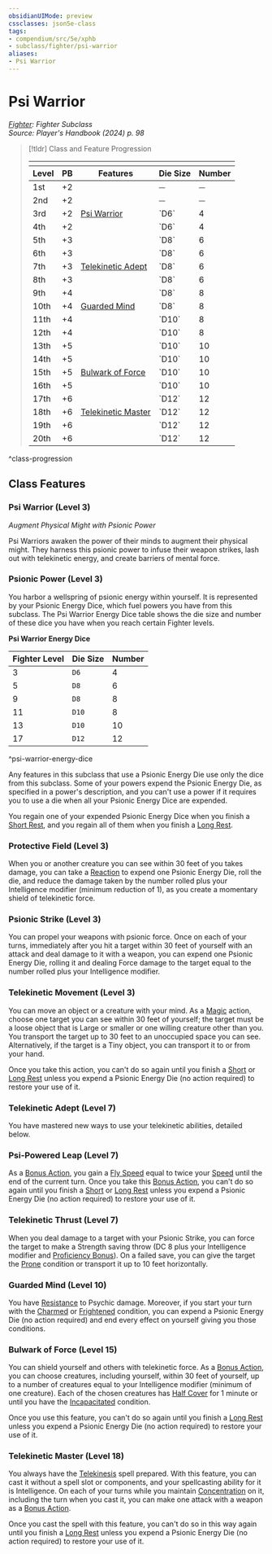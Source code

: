```yaml
---
obsidianUIMode: preview
cssclasses: json5e-class
tags:
- compendium/src/5e/xphb
- subclass/fighter/psi-warrior
aliases:
- Psi Warrior
---
```

# Psi Warrior
*[Fighter](./fighter-xphb.md): Fighter Subclass*  
*Source: Player's Handbook (2024) p. 98*  

> [!tldr] Class and Feature Progression
> 
> <table class="class-progression">
> <thead>
> <tr><th colspan='5'></th></tr>
> <tr class="class-progression"><th class"level">Level</th><th class"pb">PB</th><th class"feature">Features</th><th class="value"><span class='tip' title='Psionic Energy Die Size'>Die Size</span></th><th class="value"><span class='tip' title='Psionic Energy Die Number'>Number</span></th></tr>
> </thead><tbody>
> <tr class="class-progression"><td class"level">1st</td><td class"pb">+2</td><td class"feature"></td><td class="value">⏤</td><td class="value">⏤</td></tr>
> <tr class="class-progression"><td class"level">2nd</td><td class"pb">+2</td><td class"feature"></td><td class="value">⏤</td><td class="value">⏤</td></tr>
> <tr class="class-progression"><td class"level">3rd</td><td class"pb">+2</td><td class"feature"><a href='#Psi Warrior (Level 3)' class='internal-link'>Psi Warrior</a></td><td class="value">`D6`</td><td class="value">4</td></tr>
> <tr class="class-progression"><td class"level">4th</td><td class"pb">+2</td><td class"feature"></td><td class="value">`D6`</td><td class="value">4</td></tr>
> <tr class="class-progression"><td class"level">5th</td><td class"pb">+3</td><td class"feature"></td><td class="value">`D8`</td><td class="value">6</td></tr>
> <tr class="class-progression"><td class"level">6th</td><td class"pb">+3</td><td class"feature"></td><td class="value">`D8`</td><td class="value">6</td></tr>
> <tr class="class-progression"><td class"level">7th</td><td class"pb">+3</td><td class"feature"><a href='#Telekinetic Adept (Level 7)' class='internal-link'>Telekinetic Adept</a></td><td class="value">`D8`</td><td class="value">6</td></tr>
> <tr class="class-progression"><td class"level">8th</td><td class"pb">+3</td><td class"feature"></td><td class="value">`D8`</td><td class="value">6</td></tr>
> <tr class="class-progression"><td class"level">9th</td><td class"pb">+4</td><td class"feature"></td><td class="value">`D8`</td><td class="value">8</td></tr>
> <tr class="class-progression"><td class"level">10th</td><td class"pb">+4</td><td class"feature"><a href='#Guarded Mind (Level 10)' class='internal-link'>Guarded Mind</a></td><td class="value">`D8`</td><td class="value">8</td></tr>
> <tr class="class-progression"><td class"level">11th</td><td class"pb">+4</td><td class"feature"></td><td class="value">`D10`</td><td class="value">8</td></tr>
> <tr class="class-progression"><td class"level">12th</td><td class"pb">+4</td><td class"feature"></td><td class="value">`D10`</td><td class="value">8</td></tr>
> <tr class="class-progression"><td class"level">13th</td><td class"pb">+5</td><td class"feature"></td><td class="value">`D10`</td><td class="value">10</td></tr>
> <tr class="class-progression"><td class"level">14th</td><td class"pb">+5</td><td class"feature"></td><td class="value">`D10`</td><td class="value">10</td></tr>
> <tr class="class-progression"><td class"level">15th</td><td class"pb">+5</td><td class"feature"><a href='#Bulwark of Force (Level 15)' class='internal-link'>Bulwark of Force</a></td><td class="value">`D10`</td><td class="value">10</td></tr>
> <tr class="class-progression"><td class"level">16th</td><td class"pb">+5</td><td class"feature"></td><td class="value">`D10`</td><td class="value">10</td></tr>
> <tr class="class-progression"><td class"level">17th</td><td class"pb">+6</td><td class"feature"></td><td class="value">`D12`</td><td class="value">12</td></tr>
> <tr class="class-progression"><td class"level">18th</td><td class"pb">+6</td><td class"feature"><a href='#Telekinetic Master (Level 18)' class='internal-link'>Telekinetic Master</a></td><td class="value">`D12`</td><td class="value">12</td></tr>
> <tr class="class-progression"><td class"level">19th</td><td class"pb">+6</td><td class"feature"></td><td class="value">`D12`</td><td class="value">12</td></tr>
> <tr class="class-progression"><td class"level">20th</td><td class"pb">+6</td><td class"feature"></td><td class="value">`D12`</td><td class="value">12</td></tr>
> </tbody></table>

^class-progression


## Class Features

### Psi Warrior (Level 3)

*Augment Physical Might with Psionic Power*

Psi Warriors awaken the power of their minds to augment their physical might. They harness this psionic power to infuse their weapon strikes, lash out with telekinetic energy, and create barriers of mental force.

### Psionic Power (Level 3)

You harbor a wellspring of psionic energy within yourself. It is represented by your Psionic Energy Dice, which fuel powers you have from this subclass. The Psi Warrior Energy Dice table shows the die size and number of these dice you have when you reach certain Fighter levels.

**Psi Warrior Energy Dice**

| Fighter Level | Die Size | Number |
|---------------|----------|--------|
| 3 | `D6` | 4 |
| 5 | `D8` | 6 |
| 9 | `D8` | 8 |
| 11 | `D10` | 8 |
| 13 | `D10` | 10 |
| 17 | `D12` | 12 |
^psi-warrior-energy-dice

Any features in this subclass that use a Psionic Energy Die use only the dice from this subclass. Some of your powers expend the Psionic Energy Die, as specified in a power's description, and you can't use a power if it requires you to use a die when all your Psionic Energy Dice are expended.

You regain one of your expended Psionic Energy Dice when you finish a [Short Rest](/3-Mechanics/CLI/variant-rules/short-rest-xphb.md), and you regain all of them when you finish a [Long Rest](/3-Mechanics/CLI/variant-rules/long-rest-xphb.md).

### Protective Field (Level 3)

When you or another creature you can see within 30 feet of you takes damage, you can take a [Reaction](/3-Mechanics/CLI/variant-rules/reaction-xphb.md) to expend one Psionic Energy Die, roll the die, and reduce the damage taken by the number rolled plus your Intelligence modifier (minimum reduction of 1), as you create a momentary shield of telekinetic force.

### Psionic Strike (Level 3)

You can propel your weapons with psionic force. Once on each of your turns, immediately after you hit a target within 30 feet of yourself with an attack and deal damage to it with a weapon, you can expend one Psionic Energy Die, rolling it and dealing Force damage to the target equal to the number rolled plus your Intelligence modifier.

### Telekinetic Movement (Level 3)

You can move an object or a creature with your mind. As a [Magic](actions.md#Magic) action, choose one target you can see within 30 feet of yourself; the target must be a loose object that is Large or smaller or one willing creature other than you. You transport the target up to 30 feet to an unoccupied space you can see. Alternatively, if the target is a Tiny object, you can transport it to or from your hand.

Once you take this action, you can't do so again until you finish a [Short](/3-Mechanics/CLI/variant-rules/short-rest-xphb.md) or [Long Rest](/3-Mechanics/CLI/variant-rules/long-rest-xphb.md) unless you expend a Psionic Energy Die (no action required) to restore your use of it.

### Telekinetic Adept (Level 7)

You have mastered new ways to use your telekinetic abilities, detailed below.

### Psi-Powered Leap (Level 7)

As a [Bonus Action](/3-Mechanics/CLI/variant-rules/bonus-action-xphb.md), you gain a [Fly Speed](/3-Mechanics/CLI/variant-rules/fly-speed-xphb.md) equal to twice your [Speed](/3-Mechanics/CLI/variant-rules/speed-xphb.md) until the end of the current turn. Once you take this [Bonus Action](/3-Mechanics/CLI/variant-rules/bonus-action-xphb.md), you can't do so again until you finish a [Short](/3-Mechanics/CLI/variant-rules/short-rest-xphb.md) or [Long Rest](/3-Mechanics/CLI/variant-rules/long-rest-xphb.md) unless you expend a Psionic Energy Die (no action required) to restore your use of it.

### Telekinetic Thrust (Level 7)

When you deal damage to a target with your Psionic Strike, you can force the target to make a Strength saving throw (DC 8 plus your Intelligence modifier and [Proficiency Bonus](/3-Mechanics/CLI/variant-rules/proficiency-xphb.md)). On a failed save, you can give the target the [Prone](conditions.md#Prone) condition or transport it up to 10 feet horizontally.

### Guarded Mind (Level 10)

You have [Resistance](/3-Mechanics/CLI/variant-rules/resistance-xphb.md) to Psychic damage. Moreover, if you start your turn with the [Charmed](conditions.md#Charmed) or [Frightened](conditions.md#Frightened) condition, you can expend a Psionic Energy Die (no action required) and end every effect on yourself giving you those conditions.

### Bulwark of Force (Level 15)

You can shield yourself and others with telekinetic force. As a [Bonus Action](/3-Mechanics/CLI/variant-rules/bonus-action-xphb.md), you can choose creatures, including yourself, within 30 feet of yourself, up to a number of creatures equal to your Intelligence modifier (minimum of one creature). Each of the chosen creatures has [Half Cover](/3-Mechanics/CLI/variant-rules/cover-xphb.md) for 1 minute or until you have the [Incapacitated](conditions.md#Incapacitated) condition.

Once you use this feature, you can't do so again until you finish a [Long Rest](/3-Mechanics/CLI/variant-rules/long-rest-xphb.md) unless you expend a Psionic Energy Die (no action required) to restore your use of it.

### Telekinetic Master (Level 18)

You always have the [Telekinesis](/3-Mechanics/CLI/spells/telekinesis-xphb.md) spell prepared. With this feature, you can cast it without a spell slot or components, and your spellcasting ability for it is Intelligence. On each of your turns while you maintain [Concentration](conditions.md#Concentration) on it, including the turn when you cast it, you can make one attack with a weapon as a [Bonus Action](/3-Mechanics/CLI/variant-rules/bonus-action-xphb.md).

Once you cast the spell with this feature, you can't do so in this way again until you finish a [Long Rest](/3-Mechanics/CLI/variant-rules/long-rest-xphb.md) unless you expend a Psionic Energy Die (no action required) to restore your use of it.